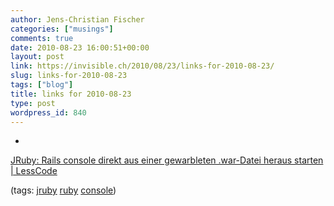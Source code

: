 ```yaml
---
author: Jens-Christian Fischer
categories: ["musings"]
comments: true
date: 2010-08-23 16:00:51+00:00
layout: post
link: https://invisible.ch/2010/08/23/links-for-2010-08-23/
slug: links-for-2010-08-23
tags: ["blog"]
title: links for 2010-08-23
type: post
wordpress_id: 840
---
```


  * 
                

[JRuby: Rails console direkt aus einer gewarbleten .war-Datei heraus starten | LessCode](https://www.lesscode.de/2010/08/22/rails-console-direkt-aus-einer-war-datei-starten/)


                
                

(tags: [jruby](https://delicious.com/jaycee/jruby) [ruby](https://delicious.com/jaycee/ruby) [console](https://delicious.com/jaycee/console))


            
